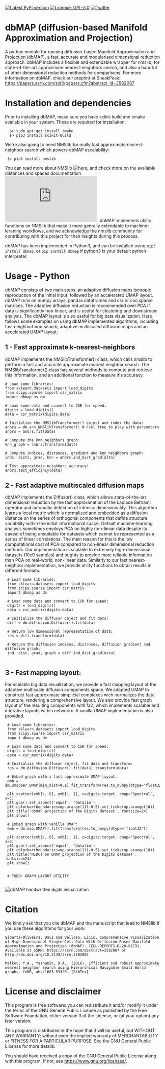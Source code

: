[![Latest PyPI version](https://img.shields.io/pypi/v/dbmap.svg)](https://pypi.org/project/dbmap/)
[![License: GPL-3.0](https://img.shields.io/badge/License-GNU--GLP%20v3.0-green.svg)](https://opensource.org/licenses/GPL-3.0)
[![Twitter](https://img.shields.io/twitter/url/https/twitter.com/DaviSidarta.svg?label=Follow%20%40DaviSidarta&style=social)](https://twitter.com/DaviSidarta)



# dbMAP (diffusion-based Manifold Approximation and Projection)
A python module for running diffusion-based Manifold Approximaiton and Projection (dbMAP), a fast, accurate and modularized dimensional reduction approach. dbMAP includes a flexible and extendable wrapper for nmslib, for state-of-the-art approximate nearest-neighbors search, and also a handful of other dimensional reduction methods for comparisons. For more information on dbMAP, check our preprint at SneakPeak: https://papers.ssrn.com/sol3/papers.cfm?abstract_id=3582067

# Installation and dependencies

   Prior to installing dbMAP, make sure you have scikit-build and cmake available in your system. These are required for installation.
   ```
     $> sudo apt-get install cmake
     $> pip3 install scikit-build
   ```
   We're also going to need NMSlib for really fast approximate nearest-neighbor search which powers dbMAP escalability:
   ```
    $> pip3 install nmslib
   ```
   You can read more about NMSlib  ![here](https://github.com/nmslib/nmslib), and check more on the available distances and spaces documentation ![here](https://github.com/nmslib/nmslib/blob/master/manual/spaces.md). dbMAP implements utility functions on NMSlib that make it more genrally extendable to machine-leraning workflows, and we acknowledge the nmslib community for contributing with this project for their insights during this process.
   
   dbMAP has been implemented in Python3, and can be installed using `pip3 install dbmap`, or `pip install dbmap` if python3 is your default python interpreter.

# Usage - Python
  dbMAP consists of two main steps: an adaptive diffusion maps isotropic reproduction of the initial input, followed by an accelerated UMAP layout. dbMAP runs on numpy arrays, pandas dataframes and csr or coo sparse matrices. The adaptive diffusion reduction is recommended over PCA if data is significantly non-linear, and is useful for clustering and downstream analysis. The dbMAP layout is also useful for big data visualization. 
  Here follows some examples on using dbMAP implemented algorithms, including fast neighborhood search, adaptive multiscaled diffusion maps and an accelerated UMAP layout:
  
  ## 1 - Fast approximate k-nearest-neighbors
  dbMAP implements the NMSlibTransformer() class, which calls nmslib to perform a fast and accurate approximate nearest neighbor search. The NMSlibTransformer() class has several methods to compute and retrieve this information, and an additional function to measure it's accuracy.

   ```
   # Load some libraries:
   from sklearn.datasets import load_digits
   from scipy.sparse import csr_matrix
   import dbmap as dm

   # Load some data and convert to CSR for speed:
   digits = load_digits()
   data = csr_matrix(digits.data)

   # Initialize the NMSlibTransformer() object and index the data:
   anbrs = dm.ann.NMSlibTransformer() # Feel free to play with parameters
   anbrs = anbrs.fit(data)

   # Compute the knn_neighbors graph:
   knn_graph = anbrs.transform(data)

   # Compute indices, distances, gradient and knn_neighbors graph:
   inds, dists, grad, knn = anbrs.ind_dist_grad(data)

   # Test approximate-neighbors accuracy:
   anbrs.test_efficincy(data)
   ```

  ## 2 - Fast adaptive multiscaled diffusion maps
  dbMAP implements the Diffusor() class, which allows state-of-the-art dimensional reduction by the fast approximation of the Laplace Beltrami operator and automatic detection of intrinsic dimensionality. This algorithm learns a local metric which is normalized and embedded as a diffusion distance on the series of orthogonal components that define structure variability within the initial informational space.
  Default machine-learning analysis sometimes employs PCA on highly non-linear data despite its caveat of being unsuitable for datasets which cannot be represented as a series of linear correlations. The main reason for this is the low computational cost of PCA compared to non-linear dimensional reduction methods. Our implementation is scalable to extremely high-dimensional datasets (10e9 samples) and oughts to provide more reliable information than PCA on real-world, non-linear data. Similarly to our fast nearest-neighbor implementation, we provide utility functions to obtain results in different formats.
  
  ```
   # Load some libraries:
   from sklearn.datasets import load_digits
   from scipy.sparse import csr_matrix
   import dbmap as dm

   # Load some data and convert to CSR for speed:
   digits = load_digits()
   data = csr_matrix(digits.data)
   
   # Initialize the diffusor object and fit data:
   diff = dm.diffusion.Diffusor().fit(data)
   
   # Return low dimensional representation of data:
   res = diff.transform(data)
   
   # Return the diffusion indices, distances, diffusion gradient and diffusion graph:
   ind, dist, grad, graph = diff.ind_dist_grad(data)
   
 ```
  
  ## 3 - Fast mapping layout:
   
   For scalable big data visualization, we provide a fast mapping layout of the adaptive multiscale diffusion components space. We adapted UMAP to construct fast approximate simplicial complexes wich normalizes the data structure, rendering a comprehensive layout. We also provide fast graph layout of the resulting components with fa2, which implements scalable and interative layouts within networkx. A vanilla UMAP implementation is also provided.
      
  ```
   # Load some libraries:
   from sklearn.datasets import load_digits
   from scipy.sparse import csr_matrix
   import dbmap as dm

   # Load some data and convert to CSR for speed:
   digits = load_digits()
   data = csr_matrix(digits.data)
   
   # Initialize the diffusor object, fit data and transform:
   res = dm.diffusion.Diffusor().fit(data).transform(data)
   
   # Embed graph with a fast approximate UMAP layout:
   emb = dm.umapper.UMAP(min_dist=0.1).fit_transform(res.to_numpy(dtype='float32'))
   
   plt.scatter(emb[:, 0], emb[:, 1], c=digits.target, cmap='Spectral', s=5)
   plt.gca().set_aspect('equal', 'datalim')
   plt.colorbar(boundaries=np.arange(11)-0.5).set_ticks(np.arange(10))
   plt.title('dbMAP projection of the Digits dataset', fontsize=24)
   plt.show()

   # Embed graph with vanilla UMAP:
   emb = dm.map.UMAP().fit(transform(res.to_numpy(dtype='float32'))
   
   plt.scatter(emb[:, 0], emb[:, 1], c=digits.target, cmap='Spectral', s=5)
   plt.gca().set_aspect('equal', 'datalim')
   plt.colorbar(boundaries=np.arange(11)-0.5).set_ticks(np.arange(10))
   plt.title('MSDCs on UMAP projection of the Digits dataset', fontsize=24)
   plt.show()
   
   
   # TODO: GRAPH_LAYOUT UTILITY
   
  ```
 ![dbMAP handwritten digits visualization](https://github.com/davisidarta/py_dbMAP/blob/master/Digits.png)
     

# Citation

We kindly ask that you cite dbMAP and the manuscript that lead to NMSlib if you use these algorithms for your work:

```
Sidarta-Oliveira, Davi and Velloso, Licio, Comprehensive Visualization of High-Dimensional Single-Cell Data With Diffusion-Based Manifold Approximation and Projection (dbMAP). CELL-REPORTS-D-20-01731. Available at SSRN: https://ssrn.com/abstract=3582067 or http://dx.doi.org/10.2139/ssrn.3582067

Malkov, Y.A., Yashunin, D.A.. (2016). Efficient and robust approximate nearest neighbor search using Hierarchical Navigable Small World graphs. CoRR, abs/1603.09320. [BibTex]

```

# License and disclaimer

This program is free software: you can redistribute it and/or modify it under the terms of the GNU General Public License as published by the Free Software Foundation, either version 3 of the License, or (at your option) any later version.

This program is distributed in the hope that it will be useful, but WITHOUT ANY WARRANTY; without even the implied warranty of MERCHANTABILITY or FITNESS FOR A PARTICULAR PURPOSE. See the GNU General Public License for more details.

You should have received a copy of the GNU General Public License along with this program. If not, see https://www.gnu.org/licenses/.
